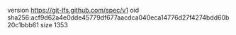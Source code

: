 version https://git-lfs.github.com/spec/v1
oid sha256:acf9d62a4e0dde45779df677aacdca040eca14776d27f4274bdd60b20c1bbb61
size 1353
